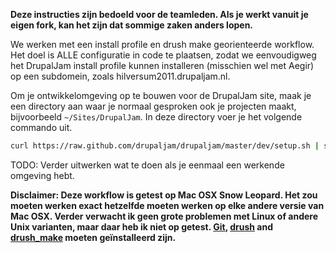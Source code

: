 **Deze instructies zijn bedoeld voor de teamleden. Als je werkt vanuit je eigen
fork, kan het zijn dat sommige zaken anders lopen.**

We werken met een install profile en drush make georienteerde workflow. Het doel
is ALLE configuratie in code te plaatsen, zodat we eenvoudigweg het DrupalJam
install profile kunnen installeren (misschien wel met Aegir) op een subdomein,
zoals hilversum2011.drupaljam.nl.

Om je ontwikkelomgeving op te bouwen voor de DrupalJam site, maak je een 
directory aan waar je normaal gesproken ook je projecten maakt, bijvoorbeeld
`~/Sites/DrupalJam`. In deze directory voer je het volgende commando uit.

```bash
curl https://raw.github.com/drupaljam/drupaljam/master/dev/setup.sh | sh
```

TODO: Verder uitwerken wat te doen als je eenmaal een werkende omgeving hebt.

**Disclaimer: Deze workflow is getest op Mac OSX Snow Leopard. Het zou moeten 
werken exact hetzelfde moeten werken op elke andere versie van Mac OSX. Verder
verwacht ik geen grote problemen met Linux of andere Unix varianten, maar daar
heb ik niet op getest. [Git](http://git-scm.com/), 
[drush](http://drupal.org/project/drush) and 
[drush_make](http://drupal.org/project/drush_make) moeten geïnstalleerd zijn.**

